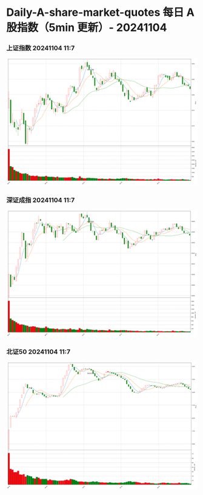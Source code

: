 
# Daily-A-share-market-quotes 每日 A 股指数（5min 更新）- 20241104

### 上证指数 20241104 11:7
![](./fig/2024/11/20241104-sh000001.png)

### 深证成指 20241104 11:7
![](./fig/2024/11/20241104-sz399001.png)

### 北证50 20241104 11:7
![](./fig/2024/11/20241104-bj899050.png)
